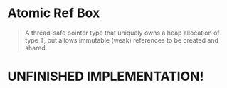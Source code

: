 # Atomic Ref Box
> A thread-safe pointer type that uniquely owns a heap allocation of type T,
> but allows immutable (weak) references to be created and shared.

# UNFINISHED IMPLEMENTATION!
